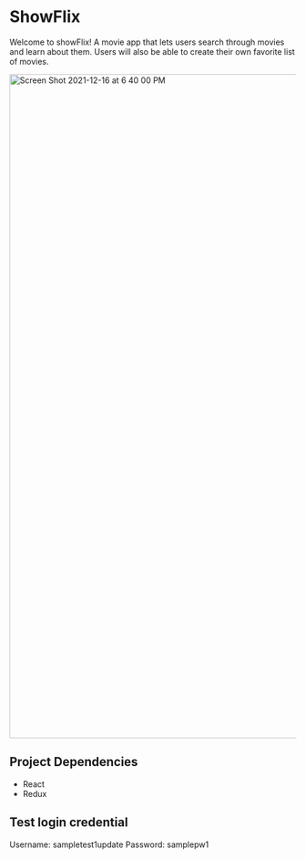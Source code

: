 # ShowFlix

Welcome to showFlix! A movie app that lets users search through movies and learn about them. Users will also be able to create their own favorite list of movies.

<img width="1165" alt="Screen Shot 2021-12-16 at 6 40 00 PM" src="https://user-images.githubusercontent.com/47374445/146483044-73100ed3-08e9-409e-8681-55d40e4f5a27.png">


## Project Dependencies
- React
- Redux

## Test login credential

Username: sampletest1update
Password: samplepw1

